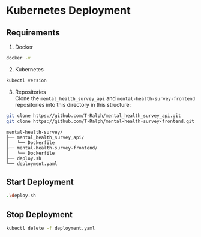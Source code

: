 # Kubernetes Deployment

## Requirements
1. Docker
```bash
docker -v
```

2. Kubernetes
```bash
kubectl version
```

3. Repositories  
Clone the `mental_health_survey_api` and `mental-health-survey-frontend` repositories into this directory in this structure:
```bash
git clone https://github.com/T-Ralph/mental_health_survey_api.git
git clone https://github.com/T-Ralph/mental-health-survey-frontend.git
```
```directory
mental-health-survey/
├── mental_health_survey_api/
│   └── Dockerfile
├── mental-health-survey-frontend/
│   └── Dockerfile
├── deploy.sh
└── deployment.yaml
```

## Start Deployment
```bash
.\deploy.sh
```

## Stop Deployment
```bash
kubectl delete -f deployment.yaml
```
